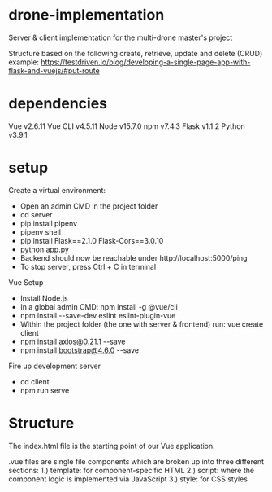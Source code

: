 # drone-implementation
Server &amp; client implementation for the multi-drone master's project

Structure based on the following create, retrieve, update and delete (CRUD) example: https://testdriven.io/blog/developing-a-single-page-app-with-flask-and-vuejs/#put-route

# dependencies
Vue v2.6.11
Vue CLI v4.5.11
Node v15.7.0
npm v7.4.3
Flask v1.1.2
Python v3.9.1

# setup
Create a virtual environment: 
- Open an admin CMD in the project folder
- cd server
- pip install pipenv
- pipenv shell
- pip install Flask==2.1.0 Flask-Cors==3.0.10
- python app.py
- Backend should now be reachable under http://localhost:5000/ping
- To stop server, press Ctrl + C in terminal

Vue Setup
- Install Node.js
- In a global admin CMD: npm install -g @vue/cli
- npm install --save-dev eslint eslint-plugin-vue 
- Within the project folder (the one with server & frontend) run: vue create client
- npm install axios@0.21.1 --save
- npm install bootstrap@4.6.0 --save

Fire up development server
- cd client
- npm run serve

# Structure
The index.html file is the starting point of our Vue application.

.vue files are single file components which are broken up into three different sections: 
1.) template: for component-specific HTML
2.) script: where the component logic is implemented via JavaScript
3.) style: for CSS styles